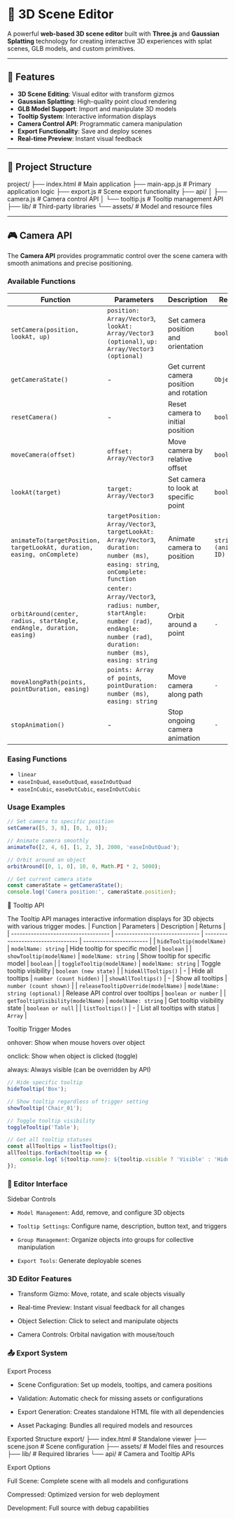 # 🌌 3D Scene Editor

A powerful **web-based 3D scene editor** built with **Three.js** and **Gaussian Splatting** technology for creating interactive 3D experiences with splat scenes, GLB models, and custom primitives.

---

## 🚀 Features
- **3D Scene Editing**: Visual editor with transform gizmos  
- **Gaussian Splatting**: High-quality point cloud rendering  
- **GLB Model Support**: Import and manipulate 3D models  
- **Tooltip System**: Interactive information displays  
- **Camera Control API**: Programmatic camera manipulation  
- **Export Functionality**: Save and deploy scenes  
- **Real-time Preview**: Instant visual feedback  

---

## 📁 Project Structure
project/
├── index.html # Main application
├── main-app.js # Primary application logic
├── export.js # Scene export functionality
├── api/
│ ├── camera.js # Camera control API
│ └── tooltip.js # Tooltip management API
├── lib/ # Third-party libraries
└── assets/ # Model and resource files



---

## 🎮 Camera API
The **Camera API** provides programmatic control over the scene camera with smooth animations and precise positioning.

### Available Functions

| Function        | Parameters | Description | Returns |
|-----------------|------------|-------------|---------|
| `setCamera(position, lookAt, up)` | `position: Array/Vector3`, `lookAt: Array/Vector3 (optional)`, `up: Array/Vector3 (optional)` | Set camera position and orientation | `boolean` |
| `getCameraState()` | - | Get current camera position and rotation | `Object` |
| `resetCamera()` | - | Reset camera to initial position | `boolean` |
| `moveCamera(offset)` | `offset: Array/Vector3` | Move camera by relative offset | `boolean` |
| `lookAt(target)` | `target: Array/Vector3` | Set camera to look at specific point | `boolean` |
| `animateTo(targetPosition, targetLookAt, duration, easing, onComplete)` | `targetPosition: Array/Vector3`, `targetLookAt: Array/Vector3`, `duration: number (ms)`, `easing: string`, `onComplete: function` | Animate camera to position | `string (animation ID)` |
| `orbitAround(center, radius, startAngle, endAngle, duration, easing)` | `center: Array/Vector3`, `radius: number`, `startAngle: number (rad)`, `endAngle: number (rad)`, `duration: number (ms)`, `easing: string` | Orbit around a point | `-` |
| `moveAlongPath(points, pointDuration, easing)` | `points: Array of points`, `pointDuration: number (ms)`, `easing: string` | Move camera along path | `-` |
| `stopAnimation()` | - | Stop ongoing camera animation | `-` |

### Easing Functions
- `linear`
- `easeInQuad`, `easeOutQuad`, `easeInOutQuad`
- `easeInCubic`, `easeOutCubic`, `easeInOutCubic`

### Usage Examples
```javascript
// Set camera to specific position
setCamera([5, 3, 8], [0, 1, 0]);

// Animate camera smoothly
animateTo([2, 4, 6], [1, 2, 3], 2000, 'easeInOutQuad');

// Orbit around an object
orbitAround([0, 1, 0], 10, 0, Math.PI * 2, 5000);

// Get current camera state
const cameraState = getCameraState();
console.log('Camera position:', cameraState.position);
```
💬 Tooltip API

The Tooltip API manages interactive information displays for 3D objects with various trigger modes.
| Function                            | Parameters                     | Description                       | Returns                 |
| ----------------------------------- | ------------------------------ | --------------------------------- | ----------------------- |
| `hideTooltip(modelName)`            | `modelName: string`            | Hide tooltip for specific model   | `boolean`               |
| `showTooltip(modelName)`            | `modelName: string`            | Show tooltip for specific model   | `boolean`               |
| `toggleTooltip(modelName)`          | `modelName: string`            | Toggle tooltip visibility         | `boolean (new state)`   |
| `hideAllTooltips()`                 | -                              | Hide all tooltips                 | `number (count hidden)` |
| `showAllTooltips()`                 | -                              | Show all tooltips                 | `number (count shown)`  |
| `releaseTooltipOverride(modelName)` | `modelName: string (optional)` | Release API control over tooltips | `boolean or number`     |
| `getTooltipVisibility(modelName)`   | `modelName: string`            | Get tooltip visibility state      | `boolean or null`       |
| `listTooltips()`                    | -                              | List all tooltips with status     | `Array`                 |


Tooltip Trigger Modes

onhover: Show when mouse hovers over object

onclick: Show when object is clicked (toggle)

always: Always visible (can be overridden by API)
```javascript
// Hide specific tooltip
hideTooltip('Box');

// Show tooltip regardless of trigger setting
showTooltip('Chair_01');

// Toggle tooltip visibility
toggleTooltip('Table');

// Get all tooltip statuses
const allTooltips = listTooltips();
allTooltips.forEach(tooltip => {
    console.log(`${tooltip.name}: ${tooltip.visible ? 'Visible' : 'Hidden'}`);
});
```
### 🎨 Editor Interface
Sidebar Controls

- `Model Management`: Add, remove, and configure 3D objects

- `Tooltip Settings`: Configure name, description, button text, and triggers

- `Group Management`: Organize objects into groups for collective manipulation

- `Export Tools`: Generate deployable scenes

### 3D Editor Features

- Transform Gizmo: Move, rotate, and scale objects visually

- Real-time Preview: Instant visual feedback for all changes

- Object Selection: Click to select and manipulate objects

- Camera Controls: Orbital navigation with mouse/touch

### 📤 Export System
Export Process

- Scene Configuration: Set up models, tooltips, and camera positions

- Validation: Automatic check for missing assets or configurations

- Export Generation: Creates standalone HTML file with all dependencies

- Asset Packaging: Bundles all required models and resources

Exported Structure
export/
├── index.html              # Standalone viewer
├── scene.json              # Scene configuration
├── assets/                 # Model files and resources
├── lib/                    # Required libraries
└── api/                    # Camera and Tooltip APIs

Export Options

Full Scene: Complete scene with all models and configurations

Compressed: Optimized version for web deployment

Development: Full source with debug capabilities